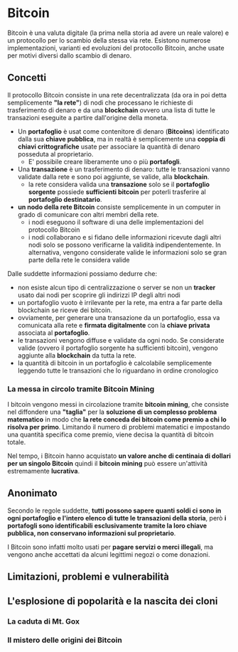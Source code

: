 # Bitcoin

Bitcoin è una valuta digitale (la prima nella storia ad avere un reale valore) e un protocollo per lo scambio della stessa via rete. Esistono numerose implementazioni, varianti ed evoluzioni del protocollo Bitcoin, anche usate per motivi diversi dallo scambio di denaro.

## Concetti

Il protocollo Bitcoin consiste in una rete decentralizzata (da ora in poi detta semplicemente __"la rete"__) di nodi che processano le richieste di trasferimento di denaro e da una __blockchain__ ovvero una lista di tutte le transazioni eseguite a partire dall'origine della moneta.

- Un __portafoglio__ è usat come contenitore di denaro (__Bitcoins__) identificato dalla sua __chiave pubblica__, ma in realtà è semplicemente una __coppia di chiavi crittografiche__ usate per associare la quantità di denaro posseduta al proprietario.
    - E' possibile creare liberamente uno o più __portafogli__.
- Una __transazione__ è un trasferimento di denaro: tutte le transazioni vanno validate dalla rete e sono poi aggiunte, se valide, alla __blockchain__.
    - la rete considera valida una __transazione__ solo se il  __portafoglio sorgente__ possiede __sufficienti bitcoin__ per poterli trasferire al __portafoglio destinatario__.
- __un nodo della rete Bitcoin__ consiste semplicemente in un computer in grado di comunicare con altri membri della rete.
    - i nodi eseguono il software di una delle implementazioni del protocollo Bitcoin
    - i nodi collaborano e si fidano delle informazioni ricevute dagli altri nodi solo se possono verificarne la validità indipendentemente. In alternativa, vengono considerate valide le informazioni solo se gran parte della rete le considera valide

Dalle suddette informazioni possiamo dedurre che: 
- non esiste alcun tipo di centralizzazione o server se non un __tracker__ usato dai nodi per scoprire gli indirizzi IP degli altri nodi
- un portafoglio vuoto è irrilevante per la rete, ma entra a far parte della blockchain se riceve dei bitcoin.
- ovviamente, per generare una transazione da un portafoglio, essa va comunicata alla rete e __firmata digitalmente__ con la __chiave privata__ associata al __portafoglio__.
- le transazioni vengono diffuse e validate da ogni nodo. Se considerate valide (ovvero il portafoglio sorgente ha sufficienti bitcoin), vengono aggiunte alla __blockchain__ da tutta la rete.
- la quantità di bitcoin in un portafoglio è calcolabile semplicemente leggendo tutte le transazioni che lo riguardano in ordine cronologico

### La messa in circolo tramite Bitcoin Mining

I bitcoin vengono messi in circolazione tramite __bitcoin mining__, che consiste nel diffondere una __"taglia"__ per la __soluzione di un complesso problema matematico__ in modo che __la rete conceda dei bitcoin come premio a chi lo risolva per primo__. Limitando il numero di problemi matematici e impostando una quantità specifica come premio, viene decisa la quantità di bitcoin totale.

Nel tempo, i Bitcoin hanno acquistato __un valore anche di centinaia di dollari per un singolo Bitcoin__ quindi il __bitcoin mining__ può essere un'attività estremamente __lucrativa__.

## Anonimato

Secondo le regole suddette, __tutti possono sapere quanti soldi ci sono in ogni portafoglio e l'intero elenco di tutte le transazioni della storia__, però __i portafogli sono identificabili esclusivamente tramite la loro chiave pubblica, non conservano informazioni sul proprietario__.

I Bitcoin sono infatti molto usati per __pagare servizi o merci illegali__, ma vengono anche accettati da alcuni legittimi negozi o come donazioni.

## Limitazioni, problemi e vulnerabilità

## L'esplosione di popolarità e la nascita dei cloni

### La caduta di Mt. Gox

### Il mistero delle origini dei Bitcoin